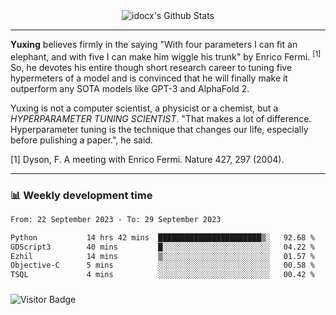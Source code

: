 <div align="center">
    <img align="center" src="https://github-readme-stats.vercel.app/api?username=idocx&show_icons=true&count_private=true&hide_border=true" alt="idocx's Github Stats"></img>
</div>

---

**Yuxing** believes firmly in the saying "With four parameters I can fit an elephant, and with five I can make him wiggle his trunk" by Enrico Fermi. <sup>[1]</sup> So, he devotes his entire though short research career to tuning five hypermeters of a model and is convinced that he will finally make it outperform any SOTA models like GPT-3 and AlphaFold 2.

Yuxing is not a computer scientist, a physicist or a chemist, but a *HYPERPARAMETER TUNING SCIENTIST*. "That makes a lot of difference. Hyperparameter tuning is the technique that changes our life, especially before pulishing a paper.", he said.

[1] Dyson, F. A meeting with Enrico Fermi. Nature 427, 297 (2004).


---

### 📊 Weekly development time
<!--START_SECTION:waka-->

```txt
From: 22 September 2023 - To: 29 September 2023

Python           14 hrs 42 mins  ███████████████████████▒░   92.68 %
GDScript3        40 mins         █░░░░░░░░░░░░░░░░░░░░░░░░   04.22 %
Ezhil            14 mins         ▒░░░░░░░░░░░░░░░░░░░░░░░░   01.57 %
Objective-C      5 mins          ░░░░░░░░░░░░░░░░░░░░░░░░░   00.58 %
TSQL             4 mins          ░░░░░░░░░░░░░░░░░░░░░░░░░   00.42 %
```

<!--END_SECTION:waka-->

### 

![Visitor Badge](https://visitor-badge.laobi.icu/badge?page_id=idocx.idocx)